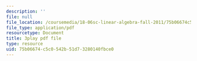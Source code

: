 ```yaml
---
description: ''
file: null
file_location: /coursemedia/18-06sc-linear-algebra-fall-2011/75b06674c5c0542b51d73280140fbce0_OsHY7ycgbaE.pdf
file_type: application/pdf
resourcetype: Document
title: 3play pdf file
type: resource
uid: 75b06674-c5c0-542b-51d7-3280140fbce0
---
```

